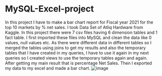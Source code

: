 # MySQL-Excel-project
In this project I have to make a bar chart report for Fiscal year 2021 for the top 10 markets by % net sales.
I took Data Set of Atliq Hardware from Kaggle. 
In this project there were 7 csv files having 6 dimension tables and 1 fact table. I first imported these files into MySQL and clean the data like 0 values, null values etc.
As there were different data in different tables so I merged the tables using joins to get my results and also the temporary tables that I have created in my queries, I have to use it again in my next queries so I created views to use the temporary tables again and again. 
After getting my main result that is percentage Net Sales. Then I exported my data to my excel and made a bar chart.
![image](https://github.com/Navneet602/MySQL-Excel-project/assets/112957129/3c127049-0c02-4089-9dfb-c26c8ca587dc)


